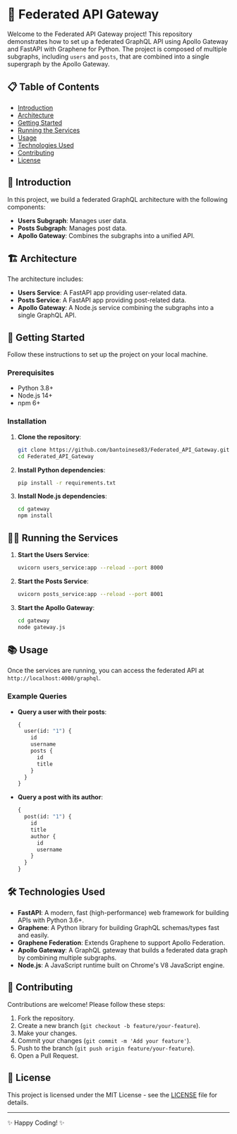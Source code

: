 # 🚀 Federated API Gateway

Welcome to the Federated API Gateway project! This repository demonstrates how to set up a federated GraphQL API using Apollo Gateway and FastAPI with Graphene for Python. The project is composed of multiple subgraphs, including `users` and `posts`, that are combined into a single supergraph by the Apollo Gateway.

## 📋 Table of Contents

- [Introduction](#introduction)
- [Architecture](#architecture)
- [Getting Started](#getting-started)
- [Running the Services](#running-the-services)
- [Usage](#usage)
- [Technologies Used](#technologies-used)
- [Contributing](#contributing)
- [License](#license)

## 🌟 Introduction

In this project, we build a federated GraphQL architecture with the following components:

- **Users Subgraph**: Manages user data.
- **Posts Subgraph**: Manages post data.
- **Apollo Gateway**: Combines the subgraphs into a unified API.

## 🏗️ Architecture

The architecture includes:

- **Users Service**: A FastAPI app providing user-related data.
- **Posts Service**: A FastAPI app providing post-related data.
- **Apollo Gateway**: A Node.js service combining the subgraphs into a single GraphQL API.

## 🚀 Getting Started

Follow these instructions to set up the project on your local machine.

### Prerequisites

- Python 3.8+
- Node.js 14+
- npm 6+

### Installation

1. **Clone the repository**:
    ```sh
    git clone https://github.com/bantoinese83/Federated_API_Gateway.git
    cd Federated_API_Gateway
    ```

2. **Install Python dependencies**:
    ```sh
    pip install -r requirements.txt
    ```

3. **Install Node.js dependencies**:
    ```sh
    cd gateway
    npm install
    ```

## 🏃‍♂️ Running the Services

1. **Start the Users Service**:
    ```sh
    uvicorn users_service:app --reload --port 8000
    ```

2. **Start the Posts Service**:
    ```sh
    uvicorn posts_service:app --reload --port 8001
    ```

3. **Start the Apollo Gateway**:
    ```sh
    cd gateway
    node gateway.js
    ```

## 📚 Usage

Once the services are running, you can access the federated API at `http://localhost:4000/graphql`.

### Example Queries

- **Query a user with their posts**:
    ```graphql
    {
      user(id: "1") {
        id
        username
        posts {
          id
          title
        }
      }
    }
    ```

- **Query a post with its author**:
    ```graphql
    {
      post(id: "1") {
        id
        title
        author {
          id
          username
        }
      }
    }
    ```

## 🛠️ Technologies Used

- **FastAPI**: A modern, fast (high-performance) web framework for building APIs with Python 3.6+.
- **Graphene**: A Python library for building GraphQL schemas/types fast and easily.
- **Graphene Federation**: Extends Graphene to support Apollo Federation.
- **Apollo Gateway**: A GraphQL gateway that builds a federated data graph by combining multiple subgraphs.
- **Node.js**: A JavaScript runtime built on Chrome's V8 JavaScript engine.

## 🤝 Contributing

Contributions are welcome! Please follow these steps:

1. Fork the repository.
2. Create a new branch (`git checkout -b feature/your-feature`).
3. Make your changes.
4. Commit your changes (`git commit -m 'Add your feature'`).
5. Push to the branch (`git push origin feature/your-feature`).
6. Open a Pull Request.

## 📄 License

This project is licensed under the MIT License - see the [LICENSE](LICENSE) file for details.

---

✨ Happy Coding! ✨
